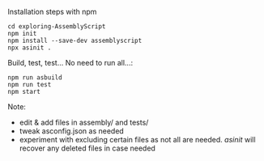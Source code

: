 Installation steps with npm

```
cd exploring-AssemblyScript
npm init
npm install --save-dev assemblyscript
npx asinit .
```

Build, test, test... No need to run all...:

```
npm run asbuild
npm run test
npm start
```

Note:
- edit & add files in assembly/ and tests/
- tweak asconfig.json as needed
- experiment with excluding certain files as not all are needed. *asinit* will recover any deleted files in case needed